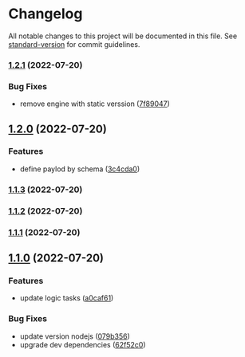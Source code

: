 # Changelog

All notable changes to this project will be documented in this file. See [standard-version](https://github.com/conventional-changelog/standard-version) for commit guidelines.

### [1.2.1](https://github.com/JonDotsoy/bylaw/compare/v1.2.0...v1.2.1) (2022-07-20)


### Bug Fixes

* remove engine with static verssion ([7f89047](https://github.com/JonDotsoy/bylaw/commit/7f89047bfbd3bb53518ec599a7367a15580ffea8))

## [1.2.0](https://github.com/JonDotsoy/bylaw/compare/v1.1.3...v1.2.0) (2022-07-20)


### Features

* define paylod by schema ([3c4cda0](https://github.com/JonDotsoy/bylaw/commit/3c4cda06cb4863923bebbde9f8eefd910511b153))

### [1.1.3](https://github.com/JonDotsoy/bylaw/compare/v1.1.2...v1.1.3) (2022-07-20)

### [1.1.2](https://github.com/JonDotsoy/bylaw/compare/v1.1.1...v1.1.2) (2022-07-20)

### [1.1.1](https://github.com/JonDotsoy/bylaw/compare/v1.1.0...v1.1.1) (2022-07-20)

## [1.1.0](https://github.com/JonDotsoy/bylaw/compare/v1.0.7...v1.1.0) (2022-07-20)


### Features

* update logic tasks ([a0caf61](https://github.com/JonDotsoy/bylaw/commit/a0caf614fe569f1868266904cc257e4ba7248470))


### Bug Fixes

* update version nodejs ([079b356](https://github.com/JonDotsoy/bylaw/commit/079b3564a798234b921c6e0ba20451c47a03afe6))
* upgrade dev dependencies ([62f52c0](https://github.com/JonDotsoy/bylaw/commit/62f52c0619d858f4572d3b6a9d2f21f7f5f0fcd5))
